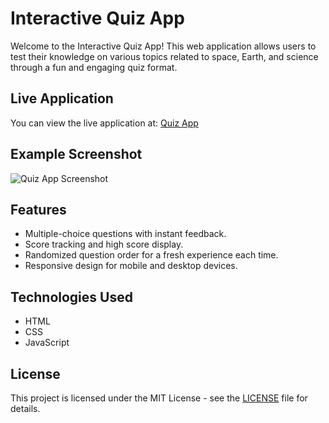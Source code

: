 # Interactive Quiz App

Welcome to the Interactive Quiz App! This web application allows users to test their knowledge on various topics related to space, Earth, and science through a fun and engaging quiz format.

## Live Application

You can view the live application at: [Quiz App](https://samuelson777.github.io/quiz-app/)

## Example Screenshot
![Quiz App Screenshot](https://github.com/user-attachments/assets/60a9bf7d-1f48-4f56-a77a-04d090413492)


## Features

- Multiple-choice questions with instant feedback.
- Score tracking and high score display.
- Randomized question order for a fresh experience each time.
- Responsive design for mobile and desktop devices.

## Technologies Used

- HTML
- CSS
- JavaScript

## License
This project is licensed under the MIT License - see the [LICENSE](https://github.com/Samuelson777/quiz-app/blob/main/LICENSE) file for details.
